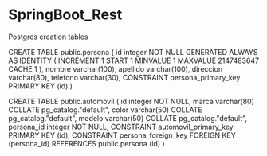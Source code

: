 # SpringBoot_Rest

Postgres creation tables

CREATE TABLE public.persona
(
    id integer NOT NULL GENERATED ALWAYS AS IDENTITY ( INCREMENT 1 START 1 MINVALUE 1 MAXVALUE 2147483647 CACHE 1 ),
    nombre varchar(100),
    apellido varchar(100),
    direccion varchar(80),
    telefono varchar(30),
    CONSTRAINT persona_primary_key PRIMARY KEY (id)
)


CREATE TABLE public.automovil
(
    id integer NOT NULL,
    marca varchar(80) COLLATE pg_catalog."default",
    color varchar(50) COLLATE pg_catalog."default",
    modelo varchar(50) COLLATE pg_catalog."default",
    persona_id integer NOT NULL,
    CONSTRAINT automovil_primary_key PRIMARY KEY (id),
    CONSTRAINT persona_foreign_key FOREIGN KEY (persona_id) REFERENCES public.persona (id)
)
